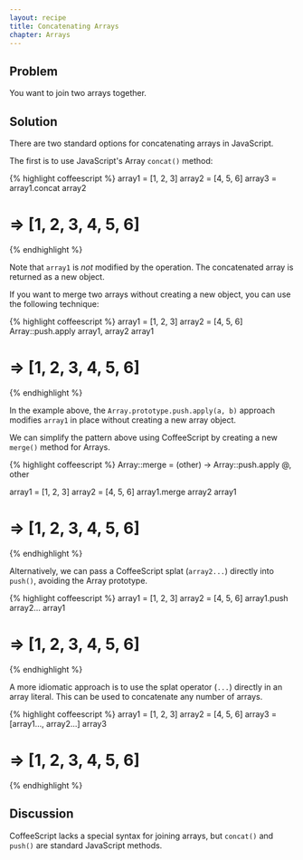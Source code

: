 ```yaml
---
layout: recipe
title: Concatenating Arrays
chapter: Arrays
---
```

## Problem

You want to join two arrays together.

## Solution

There are two standard options for concatenating arrays in JavaScript.

The first is to use JavaScript's Array `concat()` method:

{% highlight coffeescript %}
array1 = [1, 2, 3]
array2 = [4, 5, 6]
array3 = array1.concat array2
# => [1, 2, 3, 4, 5, 6]
{% endhighlight %}

Note that `array1` is _not_ modified by the operation. The concatenated array is returned as a new object.

If you want to merge two arrays without creating a new object, you can use the following technique:

{% highlight coffeescript %}
array1 = [1, 2, 3]
array2 = [4, 5, 6]
Array::push.apply array1, array2
array1
# => [1, 2, 3, 4, 5, 6]
{% endhighlight %}

In the example above, the `Array.prototype.push.apply(a, b)` approach modifies `array1` in place without creating a new array object.

We can simplify the pattern above using CoffeeScript by creating a new `merge()` method for Arrays.

{% highlight coffeescript %}
Array::merge = (other) -> Array::push.apply @, other

array1 = [1, 2, 3]
array2 = [4, 5, 6]
array1.merge array2
array1
# => [1, 2, 3, 4, 5, 6]
{% endhighlight %}

Alternatively, we can pass a CoffeeScript splat (`array2...`) directly into `push()`, avoiding the Array prototype.

{% highlight coffeescript %}
array1 = [1, 2, 3]
array2 = [4, 5, 6]
array1.push array2...
array1
# => [1, 2, 3, 4, 5, 6]
{% endhighlight %}

A more idiomatic approach is to use the splat operator (`...`) directly in an array literal. This can be used to concatenate any number of arrays.

{% highlight coffeescript %}
array1 = [1, 2, 3]
array2 = [4, 5, 6]
array3 = [array1..., array2...]
array3
# => [1, 2, 3, 4, 5, 6]
{% endhighlight %}

## Discussion

CoffeeScript lacks a special syntax for joining arrays, but `concat()` and `push()` are standard JavaScript methods.
